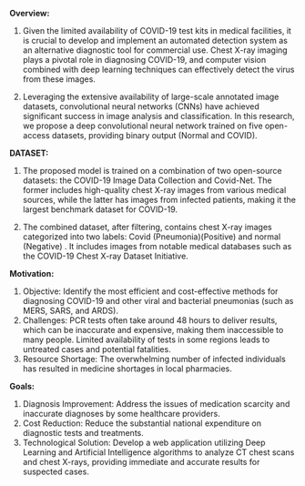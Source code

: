 **Overview:**

1. Given the limited availability of COVID-19 test kits in medical facilities, it is crucial to develop and implement an automated detection system as an alternative diagnostic tool for commercial use. Chest X-ray imaging plays a pivotal role in diagnosing COVID-19, and computer vision combined with deep learning techniques can effectively detect the virus from these images.

2. Leveraging the extensive availability of large-scale annotated image datasets, convolutional neural networks (CNNs) have achieved significant success in image analysis and classification. In this research, we propose a deep convolutional neural network trained on five open-access datasets, providing binary output (Normal and COVID).

**DATASET:**

1. The proposed model is trained on a combination of two open-source datasets: the COVID-19 Image Data Collection and Covid-Net. The former includes high-quality chest X-ray images from various medical sources, while the latter has images from infected patients, making it the largest benchmark dataset for COVID-19.

2. The combined dataset, after filtering, contains chest X-ray images categorized into two labels: Covid (Pneumonia)(Positive) and normal (Negative) . It includes images from notable medical databases such as the COVID-19 Chest X-ray Dataset Initiative.

**Motivation:**

1. Objective: Identify the most efficient and cost-effective methods for diagnosing COVID-19 and other viral and bacterial pneumonias (such as MERS, SARS, and ARDS).
2. Challenges: PCR tests often take around 48 hours to deliver results, which can be inaccurate and expensive, making them inaccessible to many people. Limited availability of tests in some regions leads to untreated cases and potential fatalities.
3. Resource Shortage: The overwhelming number of infected individuals has resulted in medicine shortages in local pharmacies.

**Goals:**

1. Diagnosis Improvement: Address the issues of medication scarcity and inaccurate diagnoses by some healthcare providers.
2. Cost Reduction: Reduce the substantial national expenditure on diagnostic tests and treatments.
3. Technological Solution: Develop a web application utilizing Deep Learning and Artificial Intelligence algorithms to analyze CT chest scans and chest X-rays, providing immediate and accurate results for suspected cases.
